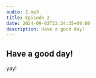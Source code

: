 ```yaml
---
audio: 2.mp3
title: Episode 2
date: 2024-09-02T22:24:35+09:00
description: Have a good day!
---
```


## Have a good day!

yay!
